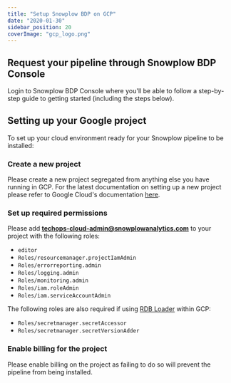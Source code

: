 ```yaml
---
title: "Setup Snowplow BDP on GCP"
date: "2020-01-30"
sidebar_position: 20
coverImage: "gcp_logo.png"
---
```


## Request your pipeline through Snowplow BDP Console

Login to Snowplow BDP Console where you'll be able to follow a step-by-step guide to getting started (including the steps below).

## Setting up your Google project

To set up your cloud environment ready for your Snowplow pipeline to be installed:

### Create a new project

Please create a new project segregated from anything else you have running in GCP. For the latest documentation on setting up a new project please refer to Google Cloud's documentation [here](https://cloud.google.com/resource-manager/docs/creating-managing-projects).

### Set up required permissions

Please add **techops-cloud-admin@snowplowanalytics.com** to your project with the following roles:

- `editor`
- `Roles/resourcemanager.projectIamAdmin`
- `Roles/errorreporting.admin`
- `Roles/logging.admin`
- `Roles/monitoring.admin`
- `Roles/iam.roleAdmin`
- `Roles/iam.serviceAccountAdmin`

The following roles are also required if using [RDB Loader](/docs/pipeline-components-and-applications/loaders-storage-targets/snowplow-rdb-loader/index.md) within GCP:

- `Roles/secretmanager.secretAccessor`
- `Roles/secretmanager.secretVersionAdder`

### Enable billing for the project

Please enable billing on the project as failing to do so will prevent the pipeline from being installed.
